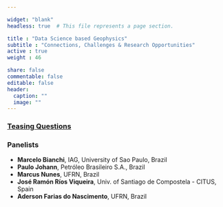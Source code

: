 ```yaml
---

widget: "blank"
headless: true  # This file represents a page section.

title : "Data Science based Geophysics"
subtitle : "Connections, Challenges & Research Opportunities"
active : true
weight : 46

share: false
commentable: false
editable: false
header:
  caption: ""
  image: ""
---
```


### [Teasing Questions](http://vargas-solar.com/adageo-summit-2021-geo-ds-experts-panel/)

### Panelists

- **Marcelo Bianchi**, IAG, University of Sao Paulo, Brazil
- **Paulo Johann**, Petróleo Brasileiro S.A., Brazil
- **Marcus Nunes**, UFRN, Brazil
- **José Ramón Ríos Viqueira**, Univ. of Santiago de Compostela - CITUS, Spain
- **Aderson Farias do Nascimento**, UFRN, Brazil
